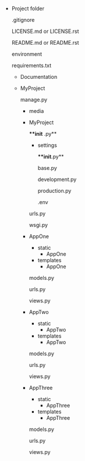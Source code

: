
- Project folder
    
    .gitignore
    
    LICENSE.md or LICENSE.rst
    
    README.md or README.rst
    
    environment
    
    requirements.txt
    
    - Documentation
        
        
    - MyProject
        
        manage.py
        
        - media
        - MyProject
            
            __**init__ .py**
            
            - settings
                
                __**init__.py**
                
                base.py
                
                development.py
                
                production.py
                
                .env
                
            
            urls.py
            
            wsgi.py
            
        - AppOne
            - static
                - AppOne
            - templates
                - AppOne
            
            models.py
            
            urls.py
            
            views.py
            
        - AppTwo
            - static
                - AppTwo
            - templates
                - AppTwo
            
            models.py
            
            urls.py
            
            views.py
            
        - AppThree
            - static
                - AppThree
            - templates
                - AppThree
            
            models.py
            
            urls.py
            
            views.py